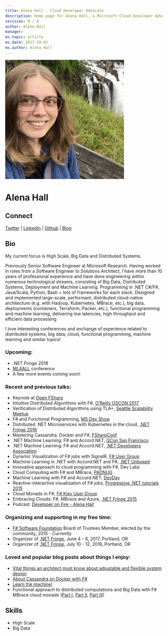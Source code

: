 ```yaml
---
title: Alena Hall - Cloud Developer Advocate
description: Home page for Alena Hall, a Microsoft Cloud Developer Advocate
services: N / A
author: Alena Hall
manager:
ms.topic: article
ms.date: 2017-10-02
ms.author: Alena Hall
---
```


![Image of Alena Hall](media/profiles/alena-hall.png)

# Alena Hall



## Connect
[Twitter](https://twitter.com/lenadroid) | [LinkedIn](https://www.linkedin.com/in/alenadzenisenka/) | [Github](https://github.com/lenadroid) | [Blog](http://lenadroid.github.io/posts.html)

## Bio

My current focus is High Scale, Big Data and Distributed Systems.

Previously Senior Software Engineer at Microsoft Research. Having worked in roles from a Software Engineer to Solutions Architect, I have more than 10 years of professional experience and have done engineering within numerous technological streams, consisting of Big Data, Distributed Systems, Deployment and Machine Learning. Programming in .NET C#/F#, Java/Scala, Python, Bash + lots of frameworks for each stack. Designed and implemented large-scale, performant, distributed cloud-native architecture (e.g. with Hadoop, Kubernetes, MBrace, etc.), big data, deployments (containers, Terraform, Packer, etc.), functional programming and machine learning, delivering low latencies, high throughput and efficient data processing

I love interesting conferences and exchange of experience related to distributed systems, big data, cloud, functional programming, machine learning and similar topics!

### Upcoming:

* .NET Fringe 2018
* [ML4ALL](http://ml4all.org/) conference
* A few more events coming soon!

### Recent and previous talks:
* Keynote at [Open FSharp](http://openfsharp.org/)
* Intuitive Distributed Algorithms with F#, [O’Reilly OSCON 2017](https://conferences.oreilly.com/oscon/oscon-tx)
* Verification of Distributed Algorithms using TLA+, [Seattle Scalability Meetup](https://www.meetup.com/Seattle-Scalability-Meetup/)
* F# and Functional Programming, [MS Dev Show](http://msdevshow.com/)
* Distributed .NET Microservices with Kubernetes in the cloud, [.NET Fringe 2016](http://2016.dotnetfringe.org/)
* Mastering Cassandra, Docker and F#, [FSharpConf](https://channel9.msdn.com/Events/FSharp-Events/fsharpConf-2016/Cassandra-Docker-and-F-Awesomeness)
* .NET Machine Learning: F# and Accord.NET, [QCon San Francisco](https://qconsf.com/)
* .NET Machine Learning: F# and Accord.NET, [.NET Developers Association](http://www.meetup.com/NET-Developers-Association/events/224427645/)
* Dynamic Visualization of F# jobs with SignalR, [F# User Group](http://www.meetup.com/Portland-F-Meetup-Group/events/224129159/)
* Machine Learning in .NET with Accord.NET and F#, [.NET Unboxed](http://www.letsunbox.net/)
* Innovative approach to cloud programming with F#, Dev Labs
* Cloud Computing with F# and MBrace, [PADNUG](http://www.meetup.com/PADNUG/events/224880418/)
* Machine Learning with F# and Accord.NET, [DevDay](http://devday.pl/)
* Reactive-interactive visualization of F# jobs, [Progressive .NET tutorials 2015](https://skillsmatter.com/conferences/6859-progressive-dotnet-2015)
* Cloud Monads in F#, [F# Kiev User Group](https://www.facebook.com/events/395013737357964/)
* Embracing Clouds: F#, MBrace and Azure, [.NET Fringe 2015](http://2015.dotnetfringe.org/)
* Podcast: [Developer on Fire - Alena Hall](http://developeronfire.com/podcast/episode-205-alena-hall-prepared-mind)

### Organizing and supporting in my free time:
* [F# Software Foundation](http://fsharp.org/) Board of Trustees Member, elected by the community, 2015 - Currently
* Organizer of [.NET Fringe](http://dotnetfringe.org/), June 4 - 6,   2017, Portland, OR
* Organizer of [.NET Fringe](http://2016.dotnetfringe.org/), July 10 - 12, 2016, Portland, OR

### Loved and popular blog posts about things I enjoy:
* [Vital things an architect must know about adjustable and flexible system design](https://lenadroid.github.io/posts/adjustable-flexible-architecture.html)
* [About Cassandra on Docker with F#](https://lenadroid.github.io/posts/cassandra-docker-fsharp.html)
* [Learn the machine!](https://lenadroid.github.io/posts/machine-learning-fsharp-accorddotnet.html)
* Functional approach to distributed computations and Big Data with F# MBrace cloud monads ([Part I](https://lenadroid.github.io/posts/fsharp-cloud-monads-part-1.html), [Part II](https://lenadroid.github.io/posts/fsharp-cloud-monads-part-2.html), [Part III](https://lenadroid.github.io/posts/fsharp-cloud-monads-part-3.html))


## Skills

* High Scale
* Big Data
